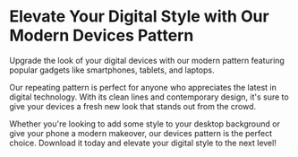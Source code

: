 <!--font:Poppins-->

# Elevate Your Digital Style with Our Modern Devices Pattern

Upgrade the look of your digital devices with our modern pattern featuring popular gadgets like smartphones, tablets, and laptops.

Our repeating pattern is perfect for anyone who appreciates the latest in digital technology. With its clean lines and contemporary design, it's sure to give your devices a fresh new look that stands out from the crowd.

Whether you're looking to add some style to your desktop background or give your phone a modern makeover, our devices pattern is the perfect choice. Download it today and elevate your digital style to the next level!

<!--

Write me markdown content of website with wallpaper:

"A wallpaper featuring a repeating pattern of sleek and modern digital devices, such as smartphones, tablets, and laptops."

The header of the page should not be copy of the text but rather a real content of the website which is using this wallpaper.


---


# Digital Devices Wallpaper

Decorate your desktop or mobile device with our sleek and modern digital devices wallpaper. This repeating pattern features a variety of popular gadgets, including smartphones, tablets, and laptops. 

With its clean lines and contemporary design, this wallpaper is perfect for tech enthusiasts, entrepreneurs, and anyone who appreciates the latest in digital technology. Whether you're looking to add some style to your workspace or simply want to show off your love for all things digital, our wallpaper is the perfect choice.

Download our digital devices wallpaper today and bring a touch of modern sophistication to your device!


---


Heading should not include word "wallpaper". The website should not be about the wallpaper itself, wallpaper is just a related background, rewrite whole content.


---


# Elevate Your Digital Style with Our Sleek and Modern Devices Pattern

Looking to add a touch of sophistication to your digital devices? Look no further than our sleek and modern pattern featuring popular gadgets such as smartphones, tablets, and laptops.

This repeating pattern is perfect for tech enthusiasts, entrepreneurs, and anyone who appreciates the latest in digital technology. With its clean lines and contemporary design, it's sure to elevate your digital style and make a statement wherever you go.

Whether you're looking to spruce up your desktop background or give your phone a fresh new look, our devices pattern is the perfect choice. Download it today and take your digital game to the next level!


---


Heading is too long, rewrite whole content.


---


# Modernize Your Digital Style with Our Devices Pattern

Upgrade the look of your digital devices with our sleek and modern pattern featuring popular gadgets like smartphones, tablets, and laptops.

Our repeating pattern is perfect for anyone who appreciates the latest in digital technology. With its clean lines and contemporary design, it's sure to give your devices a fresh new look that stands out from the crowd.

Whether you're looking to add some style to your desktop background or give your phone a modern makeover, our devices pattern is the perfect choice. Download it today and bring a touch of sophistication to your digital life!


---


Heading is too long, rewrite whole content.


---


# Elevate Your Digital Style with Our Modern Devices Pattern

Upgrade the look of your digital devices with our modern pattern featuring popular gadgets like smartphones, tablets, and laptops.

Our repeating pattern is perfect for anyone who appreciates the latest in digital technology. With its clean lines and contemporary design, it's sure to give your devices a fresh new look that stands out from the crowd.

Whether you're looking to add some style to your desktop background or give your phone a modern makeover, our devices pattern is the perfect choice. Download it today and elevate your digital style to the next level!


---


Write me a Google font which is best fitting for the website.

Pick from the list:
- Roboto
- Dancing Script
- Open Sans
- Exo 2
- Inter
- Great Vibes
- IBM Plex Sans
- Alegreya
- Raleway
- Montserrat
- Lobster
- Poppins
- Futura
- Playfair Display
- Barlow Condensed
- Lato
- Orbitron


Write just the font name nothing else.


---


Poppins

-->
